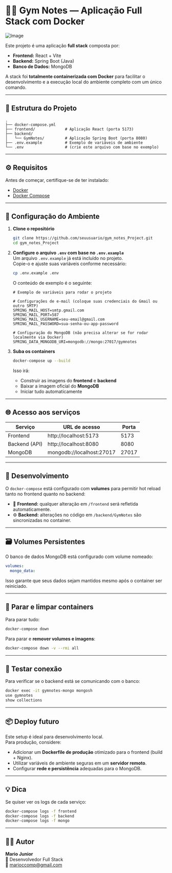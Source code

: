 # 🏋️‍♂️ Gym Notes — Aplicação Full Stack com Docker

![Image](https://m.media-amazon.com/images/I/51yUeZCS8FL._AC_UF1000,1000_QL80_.jpg)

Este projeto é uma aplicação **full stack** composta por:

- **Frontend:** React + Vite  
- **Backend:** Spring Boot (Java)  
- **Banco de Dados:** MongoDB  

A stack foi **totalmente containerizada com Docker** para facilitar o desenvolvimento e a execução local do ambiente completo com um único comando.

---

## 🚀 Estrutura do Projeto

```
.
├── docker-compose.yml
├── frontend/             # Aplicação React (porta 5173)
├── backend/
│   └── GymNotes/         # Aplicação Spring Boot (porta 8080)
├── .env.example          # Exemplo de variáveis de ambiente
└── .env                  # (crie este arquivo com base no exemplo)
```

---

## ⚙️ Requisitos

Antes de começar, certifique-se de ter instalado:

- [Docker](https://www.docker.com/get-started)
- [Docker Compose](https://docs.docker.com/compose/)

---

## 🧩 Configuração do Ambiente

1. **Clone o repositório**
   ```bash
   git clone https://github.com/seuusuario/gym_notes_Project.git
   cd gym_notes_Project
   ```

2. **Configure o arquivo `.env` com base no `.env.example`**  
   Um arquivo `.env.example` já está incluído no projeto.  
   Copie-o e ajuste suas variáveis conforme necessário:
   ```bash
   cp .env.example .env
   ```

   O conteúdo de exemplo é o seguinte:

   ```env
   # Exemplo de variáveis para rodar o projeto

   # Configurações de e-mail (coloque suas credenciais do Gmail ou outro SMTP)
   SPRING_MAIL_HOST=smtp.gmail.com
   SPRING_MAIL_PORT=587
   SPRING_MAIL_USERNAME=seu-email@gmail.com
   SPRING_MAIL_PASSWORD=sua-senha-ou-app-password

   # Configuração do MongoDB (não precisa alterar se for rodar localmente via Docker)
   SPRING_DATA_MONGODB_URI=mongodb://mongo:27017/gymnotes
   ```

3. **Suba os containers**
   ```bash
   docker-compose up --build
   ```

   Isso irá:
   - Construir as imagens do **frontend** e **backend**
   - Baixar a imagem oficial do **MongoDB**
   - Iniciar tudo automaticamente

---

## 🌐 Acesso aos serviços

| Serviço     | URL de acesso                | Porta |
|--------------|-----------------------------|--------|
| Frontend     | http://localhost:5173        | 5173   |
| Backend (API) | http://localhost:8080        | 8080   |
| MongoDB      | mongodb://localhost:27017     | 27017  |

---

## 🔄 Desenvolvimento

O `docker-compose` está configurado com **volumes** para permitir hot reload tanto no frontend quanto no backend:

- 🧠 **Frontend:** qualquer alteração em `/frontend` será refletida automaticamente.
- ⚙️ **Backend:** alterações no código em `/backend/GymNotes` são sincronizadas no container.

---

## 🗃️ Volumes Persistentes

O banco de dados MongoDB está configurado com volume nomeado:

```yaml
volumes:
  mongo_data:
```

Isso garante que seus dados sejam mantidos mesmo após o container ser reiniciado.

---

## 🧹 Parar e limpar containers

Para parar tudo:
```bash
docker-compose down
```

Para parar e **remover volumes e imagens**:
```bash
docker-compose down -v --rmi all
```

---

## 🧪 Testar conexão

Para verificar se o backend está se comunicando com o banco:

```bash
docker exec -it gymnotes-mongo mongosh
use gymnotes
show collections
```

---

## 📦 Deploy futuro

Este setup é ideal para desenvolvimento local.  
Para produção, considere:
- Adicionar um **Dockerfile de produção** otimizado para o frontend (build + Nginx).
- Utilizar variáveis de ambiente seguras em um **servidor remoto**.
- Configurar **rede e persistência** adequadas para o MongoDB.

---

## 💡 Dica

Se quiser ver os logs de cada serviço:

```bash
docker-compose logs -f frontend
docker-compose logs -f backend
docker-compose logs -f mongo
```

---

## 🧑‍💻 Autor

**Mario Junior**  
💼 Desenvolvedor Full Stack  
📧 [marioccomp@gmail.com](mailto:marioccomp@gmail.com)  
